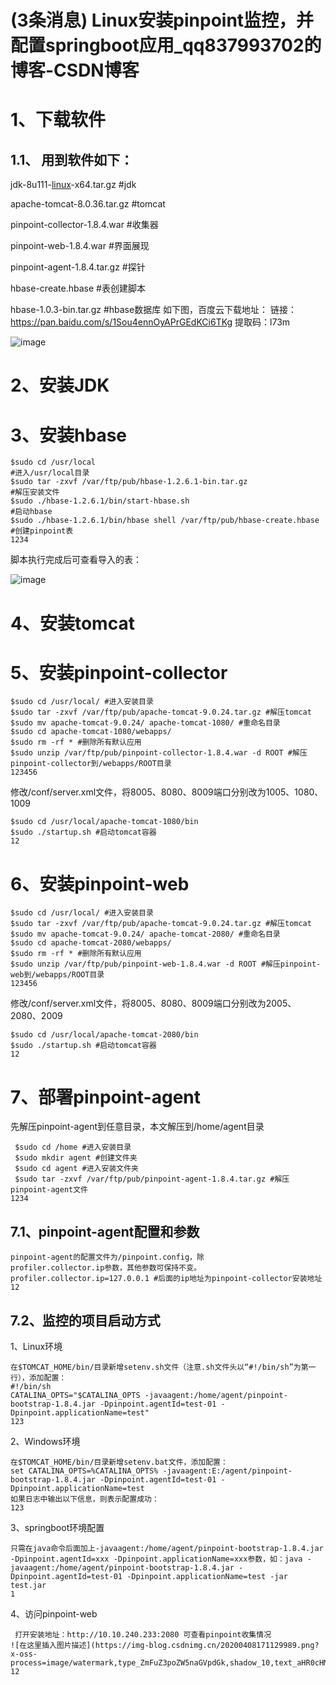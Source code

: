 # (3条消息) Linux安装pinpoint监控，并配置springboot应用\_qq837993702的博客-CSDN博客
# 1、下载软件
## 1.1、 用到软件如下：
jdk-8u111-[linux](https://so.csdn.net/so/search?from=pc_blog_highlight&q=linux)-x64.tar.gz #jdk

apache-tomcat-8.0.36.tar.gz #tomcat

pinpoint-collector-1.8.4.war #收集器

pinpoint-web-1.8.4.war #界面展现

pinpoint-agent-1.8.4.tar.gz #探针

hbase-create.hbase #表创建脚本

hbase-1.0.3-bin.tar.gz #hbase数据库
如下图，百度云下载地址：
链接：https://pan.baidu.com/s/1Sou4ennOyAPrGEdKCi6TKg
提取码：l73m

![image](images/20200408161550832.png)

# 2、安装JDK
# 3、安装hbase
```Plain Text
$sudo cd /usr/local                                                   #进入/usr/local目录
$sudo tar -zxvf /var/ftp/pub/hbase-1.2.6.1-bin.tar.gz                 #解压安装文件
$sudo ./hbase-1.2.6.1/bin/start-hbase.sh                              #启动hbase
$sudo ./hbase-1.2.6.1/bin/hbase shell /var/ftp/pub/hbase-create.hbase #创建pinpoint表
1234
```
脚本执行完成后可查看导入的表：

![image](images/20200408163926997.png)

# 4、安装tomcat
# 5、安装pinpoint-collector
```Plain Text
$sudo cd /usr/local/ #进入安装目录
$sudo tar -zxvf /var/ftp/pub/apache-tomcat-9.0.24.tar.gz #解压tomcat
$sudo mv apache-tomcat-9.0.24/ apache-tomcat-1080/ #重命名目录
$sudo cd apache-tomcat-1080/webapps/
$sudo rm -rf * #删除所有默认应用
$sudo unzip /var/ftp/pub/pinpoint-collector-1.8.4.war -d ROOT #解压pinpoint-collector到/webapps/ROOT目录
123456
```
修改/conf/server.xml文件，将8005、8080、8009端口分别改为1005、1080、1009

```Plain Text
$sudo cd /usr/local/apache-tomcat-1080/bin
$sudo ./startup.sh #启动tomcat容器
12
```
# 6、安装pinpoint-web
```Plain Text
$sudo cd /usr/local/ #进入安装目录
$sudo tar -zxvf /var/ftp/pub/apache-tomcat-9.0.24.tar.gz #解压tomcat
$sudo mv apache-tomcat-9.0.24/ apache-tomcat-2080/ #重命名目录
$sudo cd apache-tomcat-2080/webapps/
$sudo rm -rf * #删除所有默认应用
$sudo unzip /var/ftp/pub/pinpoint-web-1.8.4.war -d ROOT #解压pinpoint-web到/webapps/ROOT目录
123456
```
修改/conf/server.xml文件，将8005、8080、8009端口分别改为2005、2080、2009

```Plain Text
$sudo cd /usr/local/apache-tomcat-2080/bin
$sudo ./startup.sh #启动tomcat容器
12
```
# 7、部署pinpoint-agent
先解压pinpoint-agent到任意目录，本文解压到/home/agent目录

```Plain Text
 $sudo cd /home #进入安装目录
 $sudo mkdir agent #创建文件夹
 $sudo cd agent #进入安装文件夹
 $sudo tar -zxvf /var/ftp/pub/pinpoint-agent-1.8.4.tar.gz #解压pinpoint-agent文件
1234
```
## 7.1、pinpoint-agent配置和参数
```Plain Text
pinpoint-agent的配置文件为/pinpoint.config，除                    profiler.collector.ip参数，其他参数可保持不变。
profiler.collector.ip=127.0.0.1 #后面的ip地址为pinpoint-collector安装地址
12
```
## 7.2、监控的项目启动方式
1、Linux环境

```Plain Text
在$TOMCAT_HOME/bin/目录新增setenv.sh文件（注意.sh文件头以“#!/bin/sh”为第一行），添加配置：
#!/bin/sh
CATALINA_OPTS="$CATALINA_OPTS -javaagent:/home/agent/pinpoint-bootstrap-1.8.4.jar -Dpinpoint.agentId=test-01 -Dpinpoint.applicationName=test"
123
```
2、Windows环境

```Plain Text
在$TOMCAT_HOME/bin/目录新增setenv.bat文件，添加配置：
set CATALINA_OPTS=%CATALINA_OPTS% -javaagent:E:/agent/pinpoint-bootstrap-1.8.4.jar -Dpinpoint.agentId=test-01 -Dpinpoint.applicationName=test
如果日志中输出以下信息，则表示配置成功：
123
```
3、springboot环境配置

```Plain Text
只需在java命令后面加上-javaagent:/home/agent/pinpoint-bootstrap-1.8.4.jar -Dpinpoint.agentId=xxx -Dpinpoint.applicationName=xxx参数，如：java -javaagent:/home/agent/pinpoint-bootstrap-1.8.4.jar -Dpinpoint.agentId=test-01 -Dpinpoint.applicationName=test -jar test.jar
1
```
4、访问pinpoint-web

```Plain Text
 打开安装地址：http://10.10.240.233:2080 可查看pinpoint收集情况
![在这里插入图片描述](https://img-blog.csdnimg.cn/20200408171129989.png?x-oss-process=image/watermark,type_ZmFuZ3poZW5naGVpdGk,shadow_10,text_aHR0cHM6Ly9ibG9nLmNzZG4ubmV0L3FxODM3OTkzNzAy,size_16,color_FFFFFF,t_70)
12
```